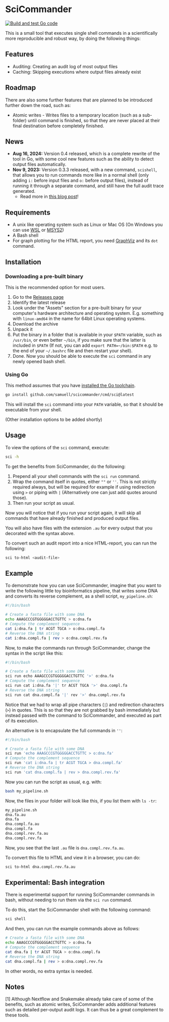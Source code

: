 SciCommander
============

[![Build and test Go code](https://github.com/samuell/scicommander/actions/workflows/go-ci.yml/badge.svg)](https://github.com/samuell/scicommander/actions/workflows/go-ci.yml)

This is a small tool that executes single shell commands in a scientifically
more reproducible and robust way, by doing the following things:

## Features

- Auditing: Creating an audit log of most output files
- Caching: Skipping executions where output files already exist

## Roadmap

There are also some further features that are planned to be introduced further
down the road, such as:

- Atomic writes - Writes files to a temporary location (such as a sub-folder)
  until command is finished, so that they are never placed at their final
  destination before completely finished.

## News

- **Aug 16, 2024:** Version 0.4 released, which is a complete rewrite of the
  tool in Go, with some cool new features such as the ability to detect output
  files automatically.
- **Nov 9, 2023:** Version 0.3.3 released, with a new command, `scishell`, that
  allows you to run commands more like in a normal shell (only adding  `i:`
  before input files and `o:` before output files), instead of running it
  through a separate command, and still have the full audit trace generated.
  - Read more in [this blog post](https://bionics.it/posts/scicommander-0.3)!

## Requirements

- A unix like operating system such as Linux or Mac OS (On Windows you can use
  [WSL](https://learn.microsoft.com/en-us/windows/wsl/about) or [MSYS2](https://www.msys2.org/))
- A Bash shell
- For graph plotting for the HTML report, you need
  [GraphViz](https://graphviz.org/) and its `dot` command.

## Installation

### Downloading a pre-built binary

This is the recommended option for most users.

1. Go to the [Releases page](https://github.com/samuell/scicommander/releases)
2. Identify the latest release
3. Look under the "Assets" section for a pre-built binary for your computer's
   hardware architecture and operating system. E.g. something with
   `linux-amd64` in the name for 64bit Linux operating systems.
4. Download the archive
5. Unpack it
6. Put the binary in a folder that is available in your `$PATH` variable, such
   as `/usr/bin`, or even better `~/bin`, if you make sure that the latter is
   included in `$PATH` (If not, you can add `export PATH=~/bin:$PATH` e.g. to
   the end of your `~/.bashrc` file and then restart your shell).
7. Done. Now you should be able to execute the `sci` command in any newly
   opened bash shell.

### Using Go

This method assumes that you have [installed the Go toolchain](https://go.dev/doc/install).

```bash
go install github.com/samuell/scicommander/cmd/sci@latest
```

This will install the `sci` command into your `PATH` variable, so that it
should be executable from your shell.

(Other installation options to be added shortly)

## Usage

To view the options of the `sci` command, execute:

```bash
sci -h
```

To get the benefits from SciCommander, do the following:

1. Prepend all your shell commands with the `sci run` command.
2. Wrap the command itself in quotes, either `""` or `''`. This is not strictly
   required always, but will be required for example if using redirection using
   `>` or piping with `|` (Alternatively one can just add quotes around those).
3. Then run your script as usual.

Now you will notice that if you run your script again, it will skip all
commands that have already finished and produced output files.

You will also have files with the extension `.au` for every output that you
decorated with the syntax above.

To convert such an audit report into a nice HTML-report, you can run the
following:

```bash
sci to-html <audit-file>
```

## Example

To demonstrate how you can use SciCommander, imagine that you want to write the
following little toy bioinformatics pipeline, that writes some DNA and converts
its reverse complement, as a shell script, `my_pipeline.sh`:

```bash
#!/bin/bash

# Create a fasta file with some DNA
echo AAAGCCCGTGGGGGACCTGTTC > o:dna.fa
# Compute the complement sequence
cat i:dna.fa | tr ACGT TGCA > o:dna.compl.fa
# Reverse the DNA string
cat i:dna.compl.fa | rev > o:dna.compl.rev.fa
```
Now, to make the commands run through SciCommander, change the syntax in the
script like this:

```bash
#!/bin/bash

# Create a fasta file with some DNA
sci run echo AAAGCCCGTGGGGGACCTGTTC '>' o:dna.fa
# Compute the complement sequence
sci run cat i:dna.fa '|' tr ACGT TGCA '>' dna.compl.fa
# Reverse the DNA string
sci run cat dna.compl.fa '|' rev '>' dna.compl.rev.fa
```

Notice that we had to wrap all pipe characters (`|`) and redirection characters
(`>`) in quotes. This is so that they are not grabbed by bash immediately but
instead passed with the command to SciCommander, and executed as part of its
execution.

An alternative is to encapsulate the full commands in `''`:

```bash
#!/bin/bash

# Create a fasta file with some DNA
sci run 'echo AAAGCCCGTGGGGGACCTGTTC > o:dna.fa'
# Compute the complement sequence
sci run 'cat i:dna.fa | tr ACGT TGCA > dna.compl.fa'
# Reverse the DNA string
sci run 'cat dna.compl.fa | rev > dna.compl.rev.fa'
```

Now you can run the script as usual, e.g. with:

```bash
bash my_pipeline.sh
```

Now, the files in your folder will look like this, if you list them with `ls -tr`:

```bash
my_pipeline.sh
dna.fa.au
dna.fa
dna.compl.fa.au
dna.compl.fa
dna.compl.rev.fa.au
dna.compl.rev.fa
```

Now, you see that the last `.au` file is `dna.compl.rev.fa.au`.

To convert this file to HTML and view it in a browser, you can do:

```bash
sci to-html dna.compl.rev.fa.au
```

## Experimental: Bash integration

There is experimental support for running SciCommander commands in bash,
without needing to run them via the `sci run` command.

To do this, start the SciCommander shell with the following command:

```bash
sci shell
```

And then, you can run the example commands above as follows:

```bash
# Create a fasta file with some DNA
echo AAAGCCCGTGGGGGACCTGTTC > o:dna.fa
# Compute the complement sequence
cat dna.fa | tr ACGT TGCA > o:dna.compl.fa
# Reverse the DNA string
cat dna.compl.fa | rev > o:dna.compl.rev.fa
```

In other words, no extra syntax is needed.

## Notes

[1] Although Nextflow and Snakemake already take care of some of the benefits,
such as atomic writes, SciCommander adds additional features such as detailed
per-output audit logs. It can thus be a great complement to these tools.
